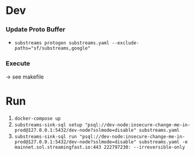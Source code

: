 # Dev

### Update Proto Buffer

- `substreams protogen substreams.yaml --exclude-paths="sf/substreams,google"`

### Execute
-> see makefile

# Run

1. `docker-compose up `
2. `substreams-sink-sql setup "psql://dev-node:insecure-change-me-in-prod@127.0.0.1:5432/dev-node?sslmode=disable" substreams.yaml `
3. `substreams-sink-sql run "psql://dev-node:insecure-change-me-in-prod@127.0.0.1:5432/dev-node?sslmode=disable" substreams.yaml -e mainnet.sol.streamingfast.io:443 222797230: --irreversible-only`